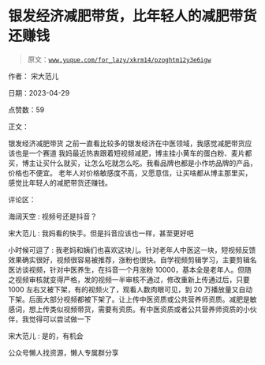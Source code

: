 # 银发经济减肥带货，比年轻人的减肥带货还赚钱

> 原文：[`www.yuque.com/for_lazy/xkrm14/pzoghtm12y3e6igw`](https://www.yuque.com/for_lazy/xkrm14/pzoghtm12y3e6igw)

作者： 宋大范儿

日期：2023-04-29

点赞数：59

正文：

银发经济减肥带货 之前一直看比较多的银发经济在中医领域，我感觉减肥带货应该也是一个赛道 我妈最近热衷跟着短视频减肥，博主挂小黄车的蛋白粉、麦片都买，博主让买什么就买，让怎么吃就怎么吃。我看品牌也都是小作坊品牌的产品，价格也不便宜。 老年人对价格敏感度不高，又愿意信，让买啥都从博主那里买，感觉比年轻人的减肥带货还赚钱。

评论区：

海阔天空 : 视频号还是抖音？

宋大范儿 : 我妈看的快手。但是抖音应该也一样，甚至更好吧

小时候可逗了 : 我老妈和姨们也喜欢这块儿。针对老年人中医这一块，短视频反馈效果确实很好，视频很容易被推荐，涨粉也很快。自学视频剪辑学习，主要剪辑名医访谈视频，针对中医养生，在抖音一个月涨粉 10000，基本全是老年人。但随之视频审核就变得严格，发的视频一半审核不通过，修改重新上传通过后，只要 1000 左右又被下架，有的视频火了，观看人数肉眼可见，到 20 万播放量又自动下架。后面大部分视频都被下架了。让上传中医资质或公共营养师资质。减肥是敏感词，想上传类似视频带货，需要有资质。有中医资质或者公共营养师资质的小伙伴，我觉得可以尝试做一下

宋大范儿 : 是的，有机会

公众号懒人找资源，懒人专属群分享

